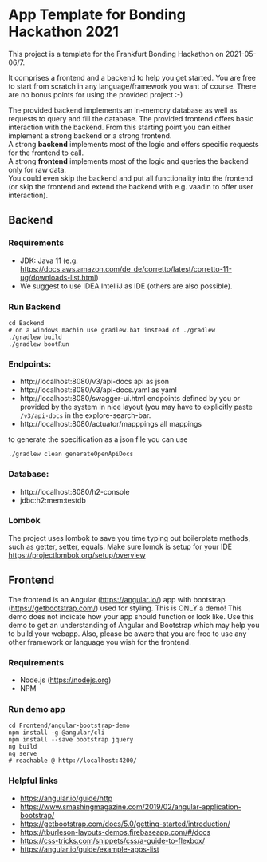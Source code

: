 # App Template for Bonding Hackathon 2021

This project is a template for the Frankfurt Bonding Hackathon on 2021-05-06/7.

It comprises a frontend and a backend to help you get started.
You are free to start from scratch in any language/framework you want of course.
There are no bonus points for using the provided project :-)

The provided backend implements an in-memory database as well as requests to query and fill the database.
The provided frontend offers basic interaction with the backend.
From this starting point you can either implement a strong backend or a strong frontend.  
A strong **backend** implements most of the logic and offers specific requests for the frontend to call.  
A strong **frontend** implements most of the logic and queries the backend only for raw data.  
You could even skip the backend and put all functionality into the frontend (or skip the frontend and extend the backend with e.g. vaadin to offer user interaction).


## Backend

### Requirements
  -   JDK: Java 11 (e.g. https://docs.aws.amazon.com/de_de/corretto/latest/corretto-11-ug/downloads-list.html)
  -   We suggest to use IDEA IntelliJ as IDE (others are also possible).

### Run Backend

    cd Backend
    # on a windows machin use gradlew.bat instead of ./gradlew
    ./gradlew build
    ./gradlew bootRun

### Endpoints:

  -   http://localhost:8080/v3/api-docs api as json
  -   http://localhost:8080/v3/api-docs.yaml as yaml
  -   http://localhost:8080/swagger-ui.html     endpoints defined by you or provided by the system in nice layout (you may have to explicitly paste `/v3/api-docs` in the explore-search-bar.
  -   http://localhost:8080/actuator/mapppings  all mappings
    
  to generate the specification as a json file you can use
  
    ./gradlew clean generateOpenApiDocs

### Database:
  -   http://localhost:8080/h2-console
  -   jdbc:h2:mem:testdb

### Lombok
  
  The project uses lombok to save you time typing out boilerplate methods, such as getter, setter, equals. 
  Make sure lomok is setup for your IDE https://projectlombok.org/setup/overview

## Frontend
The frontend is an Angular (https://angular.io/) app with bootstrap (https://getbootstrap.com/) used 
for styling.
This is ONLY a demo! This demo does not indicate how your app should function or look like. Use this demo
to get an understanding of Angular and Bootstrap which may help you to build your webapp. Also, please be aware that you are free to use any other framework or language you wish for the frontend. 

### Requirements
  -   Node.js  (https://nodejs.org)
  -   NPM 
### Run demo app
    cd Frontend/angular-bootstrap-demo
    npm install -g @angular/cli
    npm install --save bootstrap jquery
    ng build
    ng serve
    # reachable @ http://localhost:4200/
### Helpful links
  -   https://angular.io/guide/http
  -   https://www.smashingmagazine.com/2019/02/angular-application-bootstrap/
  -   https://getbootstrap.com/docs/5.0/getting-started/introduction/
  -   https://tburleson-layouts-demos.firebaseapp.com/#/docs
  -   https://css-tricks.com/snippets/css/a-guide-to-flexbox/
  -   https://angular.io/guide/example-apps-list